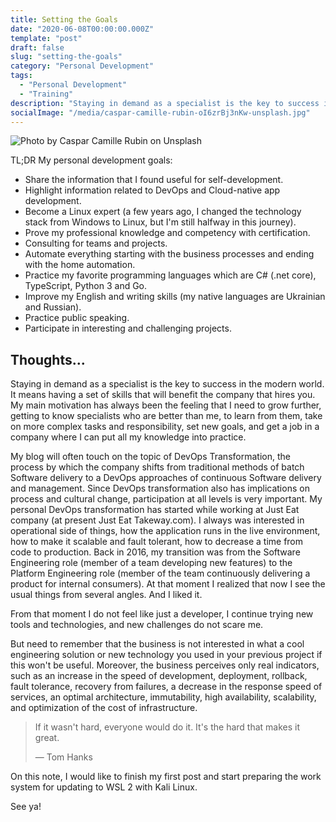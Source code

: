 ```yaml
---
title: Setting the Goals
date: "2020-06-08T00:00:00.000Z"
template: "post"
draft: false
slug: "setting-the-goals"
category: "Personal Development"
tags:
  - "Personal Development"
  - "Training"
description: "Staying in demand as a specialist is the key to success in the modern world. I formed the plan that will help me (and possibly someone else) focus on achieving long-term goals."
socialImage: "/media/caspar-camille-rubin-oI6zrBj3nKw-unsplash.jpg"
---
```

![Photo by Caspar Camille Rubin on Unsplash](/media/caspar-camille-rubin-oI6zrBj3nKw-unsplash.jpg)

TL;DR My personal development goals:

+ Share the information that I found useful for self-development.
+ Highlight information related to DevOps and Cloud-native app development.
+ Become a Linux expert (a few years ago, I changed the technology stack from Windows to Linux, but I'm still halfway in this journey).
+ Prove my professional knowledge and competency with certification.
+ Consulting for teams and projects.
+ Automate everything starting with the business processes and ending with the home automation.
+ Practice my favorite programming languages which are C# (.net core), TypeScript, Python 3 and Go.
+ Improve my English and writing skills (my native languages are Ukrainian and Russian).
+ Practice public speaking.
+ Participate in interesting and challenging projects. 

## Thoughts...

Staying in demand as a specialist is the key to success in the modern world. It means having a set of skills that will benefit the company that hires you. My main motivation has always been the feeling that I need to grow further, getting to know specialists who are better than me, to learn from them, take on more complex tasks and responsibility, set new goals, and get a job in a company where I can put all my knowledge into practice.

My blog will often touch on the topic of DevOps Transformation, the process by which the company shifts from traditional methods of batch Software delivery to a DevOps approaches of continuous Software delivery and management. Since DevOps transformation also has implications on process and cultural change, participation at all levels is very important.
My personal DevOps transformation has started while working at Just Eat company (at present Just Eat Takeway.com).
I always was interested in operational side of things, how the application runs in the live environment, how to make it scalable and fault tolerant, how to decrease a time from code to production.
Back in 2016, my transition was from the Software Engineering role (member of a team developing new features) to the Platform Engineering role (member of the team continuously delivering a product for internal consumers).
At that moment I realized that now I see the usual things from several angles. And I liked it.

From that moment I do not feel like just a developer, I continue trying new tools and technologies, and new challenges do not scare me.

But need to remember that the business is not interested in what a cool engineering solution or new technology you used in your previous project if this won't be useful. Moreover, the business perceives only real indicators, such as an increase in the speed of development, deployment, rollback, fault tolerance, recovery from failures, a decrease in the response speed of services, an optimal architecture,  immutability, high availability, scalability, and optimization of the cost of infrastructure.

> If it wasn't hard, everyone would do it. It's the hard that makes it great.
>
> — Tom Hanks

On this note, I would like to finish my first post and start preparing the work system for updating to WSL 2 with Kali Linux.

See ya!
